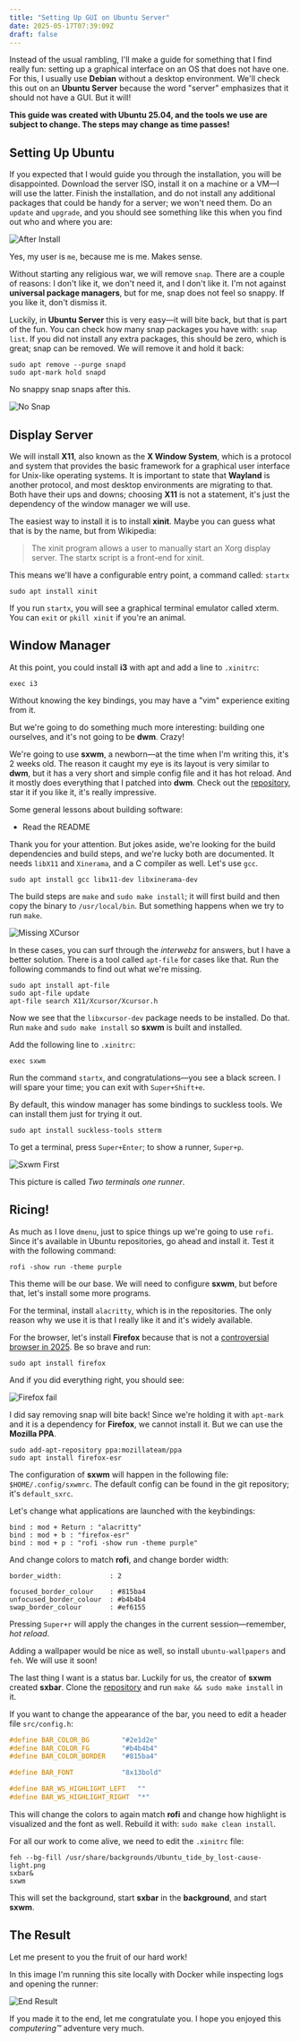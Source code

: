 ```yaml
---
title: "Setting Up GUI on Ubuntu Server"
date: 2025-05-17T07:39:09Z
draft: false
---
```


Instead of the usual rambling, I'll make a guide for something that I find really fun: setting up a graphical interface on an OS that does not have one. For this, I usually use **Debian** without a desktop environment. We'll check this out on an **Ubuntu Server** because the word "server" emphasizes that it should not have a GUI. But it will!

<!--more-->

**This guide was created with Ubuntu 25.04, and the tools we use are subject to change. The steps may change as time passes!**

## Setting Up Ubuntu

If you expected that I would guide you through the installation, you will be disappointed. Download the server ISO, install it on a machine or a VM—I will use the latter. Finish the installation, and do not install any additional packages that could be handy for a server; we won't need them. Do an `update` and `upgrade`, and you should see something like this when you find out who and where you are:

![After Install](after-install.png)

Yes, my user is `me`, because me is me. Makes sense.

Without starting any religious war, we will remove `snap`. There are a couple of reasons: I don't like it, we don't need it, and I don't like it. I'm not against **universal package managers**, but for me, snap does not feel so snappy. If you like it, don't dismiss it.

Luckily, in **Ubuntu Server** this is very easy—it will bite back, but that is part of the fun. You can check how many snap packages you have with: `snap list`. If you did not install any extra packages, this should be zero, which is great; snap can be removed. We will remove it and hold it back:

```shell
sudo apt remove --purge snapd
sudo apt-mark hold snapd
```

No snappy snap snaps after this.

![No Snap](no-snap.png)

## Display Server

We will install **X11**, also known as the **X Window System**, which is a protocol and system that provides the basic framework for a graphical user interface for Unix-like operating systems. It is important to state that **Wayland** is another protocol, and most desktop environments are migrating to that. Both have their ups and downs; choosing **X11** is not a statement, it's just the dependency of the window manager we will use.

The easiest way to install it is to install **xinit**. Maybe you can guess what that is by the name, but from Wikipedia:

> The xinit program allows a user to manually start an Xorg display server. The startx script is a front-end for xinit.

This means we'll have a configurable entry point, a command called: `startx`

```shell
sudo apt install xinit
```

If you run `startx`, you will see a graphical terminal emulator called xterm. You can `exit` or `pkill xinit` if you're an animal.

## Window Manager

At this point, you could install **i3** with apt and add a line to `.xinitrc`:

```shell
exec i3
```

Without knowing the key bindings, you may have a "vim" experience exiting from it.

But we're going to do something much more interesting: building one ourselves, and it's not going to be **dwm**. Crazy!

We're going to use **sxwm**, a newborn—at the time when I'm writing this, it's 2 weeks old. The reason it caught my eye is its layout is very similar to **dwm**, but it has a very short and simple config file and it has hot reload. And it mostly does everything that I patched into **dwm**. Check out the [repository](https://github.com/uint23/sxwm), star it if you like it, it's really impressive.

Some general lessons about building software:

- Read the README

Thank you for your attention. But jokes aside, we're looking for the build dependencies and build steps, and we're lucky both are documented. It needs `libX11` and `Xinerama`, and a C compiler as well. Let's use `gcc`.

```shell
sudo apt install gcc libx11-dev libxinerama-dev
```

The build steps are `make` and `sudo make install`; it will first build and then copy the binary to `/usr/local/bin`. But something happens when we try to run `make`.

![Missing XCursor](missing-xcursor.png)

In these cases, you can surf through the _interwebz_ for answers, but I have a better solution. There is a tool called `apt-file` for cases like that. Run the following commands to find out what we're missing.

```shell
sudo apt install apt-file
sudo apt-file update
apt-file search X11/Xcursor/Xcursor.h
```

Now we see that the `libxcursor-dev` package needs to be installed. Do that. Run `make` and `sudo make install` so **sxwm** is built and installed.

Add the following line to `.xinitrc`:

```shell
exec sxwm
```

Run the command `startx`, and congratulations—you see a black screen. I will spare your time; you can exit with `Super+Shift+e`.

By default, this window manager has some bindings to suckless tools. We can install them just for trying it out.

```shell
sudo apt install suckless-tools stterm
```

To get a terminal, press `Super+Enter`; to show a runner, `Super+p`.

![Sxwm First](sxwm-first.png)

This picture is called _Two terminals one runner_.

## Ricing!

As much as I love `dmenu`, just to spice things up we're going to use `rofi`. Since it's available in Ubuntu repositories, go ahead and install it. Test it with the following command:

```shell
rofi -show run -theme purple
```

This theme will be our base. We will need to configure **sxwm**, but before that, let's install some more programs.

For the terminal, install `alacritty`, which is in the repositories. The only reason why we use it is that I really like it and it's widely available.

For the browser, let's install **Firefox** because that is not a [controversial browser in 2025](https://www.computerworld.com/article/3836787/strong-criticism-of-mozillas-new-firefox-user-agreement.html). Be so brave and run:

```shell
sudo apt install firefox
```

And if you did everything right, you should see:

![Firefox fail](firefox-fail.png)

I did say removing snap will bite back! Since we're holding it with `apt-mark` and it is a dependency for **Firefox**, we cannot install it. But we can use the **Mozilla PPA**.

```shell
sudo add-apt-repository ppa:mozillateam/ppa
sudo apt install firefox-esr
```

The configuration of **sxwm** will happen in the following file: `$HOME/.config/sxwmrc`. The default config can be found in the git repository; it's `default_sxrc`.

Let's change what applications are launched with the keybindings:

```shell
bind : mod + Return : "alacritty"
bind : mod + b : "firefox-esr"
bind : mod + p : "rofi -show run -theme purple"
```

And change colors to match **rofi**, and change border width:

```shell
border_width:            : 2

focused_border_colour    : #815ba4
unfocused_border_colour  : #b4b4b4
swap_border_colour       : #ef6155
```

Pressing `Super+r` will apply the changes in the current session—remember, _hot reload_.

Adding a wallpaper would be nice as well, so install `ubuntu-wallpapers` and `feh`. We will use it soon!

The last thing I want is a status bar. Luckily for us, the creator of **sxwm** created **sxbar**. Clone the [repository](https://github.com/uint23/sxbar) and run `make && sudo make install` in it.

If you want to change the appearance of the bar, you need to edit a header file `src/config.h`:

```c
#define BAR_COLOR_BG		"#2e1d2e"
#define BAR_COLOR_FG		"#b4b4b4"
#define BAR_COLOR_BORDER	"#815ba4"

#define BAR_FONT			"8x13bold"

#define BAR_WS_HIGHLIGHT_LEFT	""
#define BAR_WS_HIGHLIGHT_RIGHT	"*"
```

This will change the colors to again match **rofi** and change how highlight is visualized and the font as well. Rebuild it with: `sudo make clean install`.

For all our work to come alive, we need to edit the `.xinitrc` file:

```shell
feh --bg-fill /usr/share/backgrounds/Ubuntu_tide_by_lost-cause-light.png
sxbar&
sxwm
```

This will set the background, start **sxbar** in the **background**, and start **sxwm**.

## The Result

Let me present to you the fruit of our hard work!

In this image I'm running this site locally with Docker while inspecting logs and opening the runner:

![End Result](end-result.png)

If you made it to the end, let me congratulate you. I hope you enjoyed this _computering™_ adventure very much.

